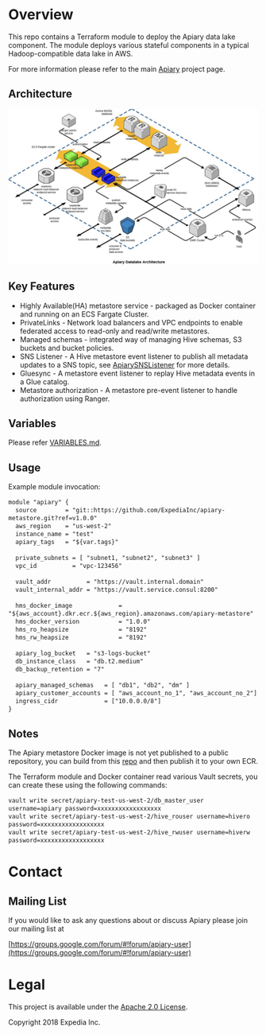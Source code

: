 # Overview

 This repo contains a Terraform module to deploy the Apiary data lake component. The module deploys various stateful components in a typical Hadoop-compatible data lake in AWS.

For more information please refer to the main [Apiary](https://github.com/ExpediaInc/apiary) project page.

## Architecture
![Datalake  architecture](docs/apiary_datalake_3d.jpg)

## Key Features
  * Highly Available(HA) metastore service - packaged as Docker container and running on an ECS Fargate Cluster.
  * PrivateLinks - Network load balancers and VPC endpoints to enable federated access to read-only and read/write metastores.
  * Managed schemas - integrated way of managing Hive schemas, S3 buckets and bucket policies.
  * SNS Listener - A Hive metastore event listener to publish all metadata updates to a SNS topic, see [ApiarySNSListener](https://github.com/ExpediaInc/apiary-extensions/tree/master/apiary-metastore-listener) for more details.
  * Gluesync  - A metastore event listener to replay Hive metadata events in a Glue catalog.
  * Metastore authorization - A metastore pre-event listener to handle authorization using Ranger.

## Variables
Please refer [VARIABLES.md](VARIABLES.md).

## Usage

Example module invocation:
```
module "apiary" {
  source        = "git::https://github.com/ExpediaInc/apiary-metastore.git?ref=v1.0.0"
  aws_region    = "us-west-2"
  instance_name = "test"
  apiary_tags   = "${var.tags}"

  private_subnets = [ "subnet1, "subnet2", "subnet3" ]
  vpc_id          = "vpc-123456"

  vault_addr          = "https://vault.internal.domain"
  vault_internal_addr = "https://vault.service.consul:8200"

  hms_docker_image             = "${aws_account}.dkr.ecr.${aws_region}.amazonaws.com/apiary-metastore"
  hms_docker_version           = "1.0.0"
  hms_ro_heapsize              = "8192"
  hms_rw_heapsize              = "8192"

  apiary_log_bucket   = "s3-logs-bucket"
  db_instance_class   = "db.t2.medium"
  db_backup_retention = "7"

  apiary_managed_schemas   = [ "db1", "db2", "dm" ]
  apiary_customer_accounts = [ "aws_account_no_1", "aws_account_no_2"]
  ingress_cidr             = ["10.0.0.0/8"]
}

```

## Notes
  The Apiary metastore Docker image is not yet published to a public repository, you can build from this [repo](https://github.com/ExpediaInc/apiary-metastore-docker) and then publish it to your own ECR.

  The Terraform module and Docker container read various Vault secrets, you can create these using the following commands:
  ```
  vault write secret/apiary-test-us-west-2/db_master_user username=apiary password=xxxxxxxxxxxxxxxxxx
  vault write secret/apiary-test-us-west-2/hive_rouser username=hivero password=xxxxxxxxxxxxxxxxxx
  vault write secret/apiary-test-us-west-2/hive_rwuser username=hiverw password=xxxxxxxxxxxxxxxxxx
  ```

# Contact

## Mailing List
If you would like to ask any questions about or discuss Apiary please join our mailing list at

  [https://groups.google.com/forum/#!forum/apiary-user](https://groups.google.com/forum/#!forum/apiary-user)

# Legal
This project is available under the [Apache 2.0 License](http://www.apache.org/licenses/LICENSE-2.0.html).

Copyright 2018 Expedia Inc.
